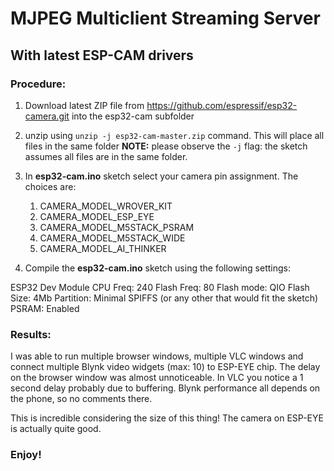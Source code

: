 # MJPEG Multiclient Streaming Server 

## With latest ESP-CAM drivers

### Procedure:

1. Download latest ZIP file from https://github.com/espressif/esp32-camera.git into the esp32-cam subfolder

2. unzip using `unzip -j esp32-cam-master.zip` command. This will place all files in the same folder
**NOTE:** please observe the `-j` flag: the sketch assumes all files are in the same folder. 

3. In **esp32-cam.ino** sketch select your camera pin assignment. The choices are:

   1. CAMERA_MODEL_WROVER_KIT
   2. CAMERA_MODEL_ESP_EYE
   3. CAMERA_MODEL_M5STACK_PSRAM
   4. CAMERA_MODEL_M5STACK_WIDE
   5. CAMERA_MODEL_AI_THINKER

4. Compile the **esp32-cam.ino** sketch using the following settings:

ESP32 Dev Module
CPU Freq: 240
Flash Freq: 80
Flash mode: QIO
Flash Size: 4Mb
Partition: Minimal SPIFFS (or any other that would fit the sketch)
PSRAM: Enabled

### Results:

I was able to run multiple browser windows, multiple VLC windows and connect multiple Blynk video widgets (max: 10) to ESP-EYE chip. The delay on the browser window was almost unnoticeable. In VLC you notice a 1 second delay probably due to buffering. Blynk performance all depends on the phone, so no comments there. 

This is incredible considering the size of this thing! The camera on ESP-EYE is actually quite good. 

### Enjoy!
